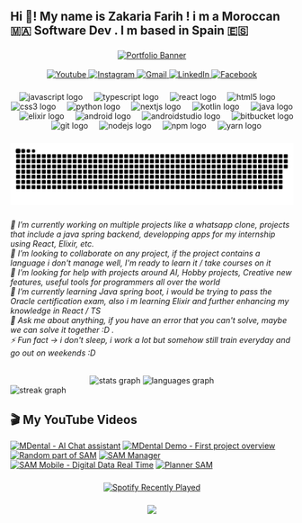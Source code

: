 <h2 align="left">Hi 👋! My name is Zakaria Farih ! i m a Moroccan 🇲🇦 Software Dev . I m based in Spain 🇪🇸</h2>

###

<div align="center">

  <a href="https://www.zakaria-portofolio.pro">
    <img src="https://readme-typing-svg.herokuapp.com?size=30&duration=2500&color=36BCF7&center=true&vCenter=true&multiline=true&width=800&height=50&lines=✨+Check+Out+My+Portfolio+Here!+🚀" alt="Portfolio Banner" />
  </a>
  <br></br>
  <a href="https://www.youtube.com/@ZakFrankie" target="_blank">
    <img src="https://img.shields.io/static/v1?message=Youtube&logo=youtube&label=&color=FF0000&logoColor=white&labelColor=&style=for-the-badge" height="35" alt="Youtube" />
  </a>
  <a href="https://www.instagram.com/zakariafarih142" target="_blank">
    <img src="https://img.shields.io/static/v1?message=Instagram&logo=instagram&label=&color=E4405F&logoColor=white&labelColor=&style=for-the-badge" height="35" alt="Instagram" />
  </a>
  <a href="mailto:zakariafarih142@gmail.com">
    <img src="https://img.shields.io/static/v1?message=Gmail&logo=gmail&label=&color=D14836&logoColor=white&labelColor=&style=for-the-badge" height="35" alt="Gmail" />
  </a>
  <a href="https://www.linkedin.com/in/zakariafarih/" target="_blank">
    <img src="https://img.shields.io/static/v1?message=LinkedIn&logo=linkedin&label=&color=0077B5&logoColor=white&labelColor=&style=for-the-badge" height="35" alt="LinkedIn" />
  </a>
  <a href="https://www.facebook.com/zakariafarih27/" target="_blank">
    <img src="https://img.shields.io/static/v1?message=Facebook&logo=facebook&label=&color=1877F2&logoColor=white&labelColor=&style=for-the-badge" height="35" alt="Facebook" />
  </a>

</div>

###

<div align="center">
  <img src="https://cdn.jsdelivr.net/gh/devicons/devicon/icons/javascript/javascript-original.svg" height="30" alt="javascript logo"  />
  <img width="12" />
  <img src="https://cdn.jsdelivr.net/gh/devicons/devicon/icons/typescript/typescript-original.svg" height="30" alt="typescript logo"  />
  <img width="12" />
  <img src="https://cdn.jsdelivr.net/gh/devicons/devicon/icons/react/react-original.svg" height="30" alt="react logo"  />
  <img width="12" />
  <img src="https://cdn.jsdelivr.net/gh/devicons/devicon/icons/html5/html5-original.svg" height="30" alt="html5 logo"  />
  <img width="12" />
  <img src="https://cdn.jsdelivr.net/gh/devicons/devicon/icons/css3/css3-original.svg" height="30" alt="css3 logo"  />
  <img width="12" />
  <img src="https://cdn.jsdelivr.net/gh/devicons/devicon/icons/python/python-original.svg" height="30" alt="python logo"  />
  <img width="12" />
  <img src="https://cdn.jsdelivr.net/gh/devicons/devicon/icons/nextjs/nextjs-original.svg" height="30" alt="nextjs logo"  />
  <img width="12" />
  <img src="https://cdn.jsdelivr.net/gh/devicons/devicon/icons/kotlin/kotlin-original.svg" height="30" alt="kotlin logo"  />
  <img width="12" />
  <img src="https://cdn.jsdelivr.net/gh/devicons/devicon/icons/java/java-original.svg" height="30" alt="java logo"  />
  <img width="12" />
  <img src="https://cdn.jsdelivr.net/gh/devicons/devicon/icons/elixir/elixir-original.svg" height="30" alt="elixir logo"  />
  <img width="12" />
  <img src="https://cdn.jsdelivr.net/gh/devicons/devicon/icons/android/android-original.svg" height="30" alt="android logo"  />
  <img width="12" />
  <img src="https://cdn.jsdelivr.net/gh/devicons/devicon/icons/androidstudio/androidstudio-original.svg" height="30" alt="androidstudio logo"  />
  <img width="12" />
  <img src="https://cdn.jsdelivr.net/gh/devicons/devicon/icons/bitbucket/bitbucket-original.svg" height="30" alt="bitbucket logo"  />
  <img width="12" />
  <img src="https://cdn.jsdelivr.net/gh/devicons/devicon/icons/git/git-original.svg" height="30" alt="git logo"  />
  <img width="12" />
  <img src="https://cdn.jsdelivr.net/gh/devicons/devicon/icons/nodejs/nodejs-original.svg" height="30" alt="nodejs logo"  />
  <img width="12" />
  <img src="https://cdn.jsdelivr.net/gh/devicons/devicon/icons/npm/npm-original-wordmark.svg" height="30" alt="npm logo"  />
  <img width="12" />
  <img src="https://cdn.jsdelivr.net/gh/devicons/devicon/icons/yarn/yarn-original.svg" height="30" alt="yarn logo"  />
</div>

###

<picture>
    <source media="(prefers-color-scheme: dark)" srcset="https://raw.githubusercontent.com/zakariafarih/zakariafarih/main/dist/github-snake-dark.svg" />
    <source media="(prefers-color-scheme: light)" srcset="https://raw.githubusercontent.com/zakariafarih/zakariafarih/main/dist/github-snake.svg" />
    <img alt="github-snake" src="https://raw.githubusercontent.com/zakariafarih/zakariafarih/main/dist/github-snake.svg" />
  </picture>

###

<h6 align="left">🔭 I’m currently working on multiple projects like a whatsapp clone, projects that include a java spring backend, developping apps for my internship using React, Elixir, etc.<br>👯 I’m looking to collaborate on any project, if the project contains a language i don't manage well, I'm ready to learn it / take courses on it<br>🤝 I’m looking for help with projects around AI, Hobby projects, Creative new features, useful tools for programmers all over the world<br>🌱 I’m currently learning Java spring boot, i would be trying to pass the Oracle certification exam, also i m learning Elixir and further enhancing my knowledge in React / TS<br>💬 Ask me about anything, if you have an error that you can't solve, maybe we can solve it together :D .<br>⚡ Fun fact -> i don't sleep, i work a lot but somehow still train everyday and go out on weekends :D</h6>

###

<div align="center">
  <img src="https://github-readme-stats.vercel.app/api?username=zakariafarih&hide_title=true&hide_rank=true&show_icons=true&include_all_commits=true&count_private=true&disable_animations=false&theme=dracula&locale=en&hide_border=true" height="150" alt="stats graph"  />
  <img src="https://github-readme-stats.vercel.app/api/top-langs?username=zakariafarih&locale=en&hide_title=false&layout=compact&card_width=120&langs_count=6&theme=dracula&hide_border=true" height="150" alt="languages graph"  />
</div>
  <img src="https://streak-stats.demolab.com?user=zakariafarih&locale=en&mode=daily&theme=dracula&hide_border=true&border_radius=6" height="150" alt="streak graph" width="1500"  />

###

## 🎬 My YouTube Videos

<!-- BEGIN YOUTUBE-CARDS -->
[![MDental - AI Chat assistant](https://ytcards.demolab.com/?id=vrNSUPBfsS0&title=MDental+-+AI+Chat+assistant&lang=en&timestamp=1750118043&background_color=%230d1117&title_color=%23ffffff&stats_color=%23dedede&max_title_lines=1&width=250&border_radius=5 "MDental - AI Chat assistant")](https://www.youtube.com/watch?v=vrNSUPBfsS0)
[![MDental Demo - First project overview](https://ytcards.demolab.com/?id=MIIWdX3srrU&title=MDental+Demo+-+First+project+overview&lang=en&timestamp=1749916027&background_color=%230d1117&title_color=%23ffffff&stats_color=%23dedede&max_title_lines=1&width=250&border_radius=5 "MDental Demo - First project overview")](https://www.youtube.com/watch?v=MIIWdX3srrU)
[![Random part of SAM](https://ytcards.demolab.com/?id=kCvUdfl1koQ&title=Random+part+of+SAM&lang=en&timestamp=1747155921&background_color=%230d1117&title_color=%23ffffff&stats_color=%23dedede&max_title_lines=1&width=250&border_radius=5 "Random part of SAM")](https://www.youtube.com/watch?v=kCvUdfl1koQ)
[![SAM Manager](https://ytcards.demolab.com/?id=IK4AOEd27hA&title=SAM+Manager&lang=en&timestamp=1747155650&background_color=%230d1117&title_color=%23ffffff&stats_color=%23dedede&max_title_lines=1&width=250&border_radius=5 "SAM Manager")](https://www.youtube.com/watch?v=IK4AOEd27hA)
[![SAM Mobile - Digital Data Real Time](https://ytcards.demolab.com/?id=7daNWo0XKbM&title=SAM+Mobile+-+Digital+Data+Real+Time&lang=en&timestamp=1747155583&background_color=%230d1117&title_color=%23ffffff&stats_color=%23dedede&max_title_lines=1&width=250&border_radius=5 "SAM Mobile - Digital Data Real Time")](https://www.youtube.com/watch?v=7daNWo0XKbM)
[![Planner SAM](https://ytcards.demolab.com/?id=M4fgEnAg2xQ&title=Planner+SAM&lang=en&timestamp=1747155506&background_color=%230d1117&title_color=%23ffffff&stats_color=%23dedede&max_title_lines=1&width=250&border_radius=5 "Planner SAM")](https://www.youtube.com/watch?v=M4fgEnAg2xQ)
<!-- END YOUTUBE-CARDS -->

###

<div align="center">
    <a href="https://open.spotify.com/user/31jgwok6pi4tc6vuqpo45dbzrm64">
      <img src="https://spotify-recently-played-readme.vercel.app/api?user=31jgwok6pi4tc6vuqpo45dbzrm64&count=5&unique=true&width=500" alt="Spotify Recently Played" />
    </a>
</div>  

###

<div align="center">
  <img src="https://profile-counter.glitch.me/zakariafarihy/count.svg?"  />
</div>

###
